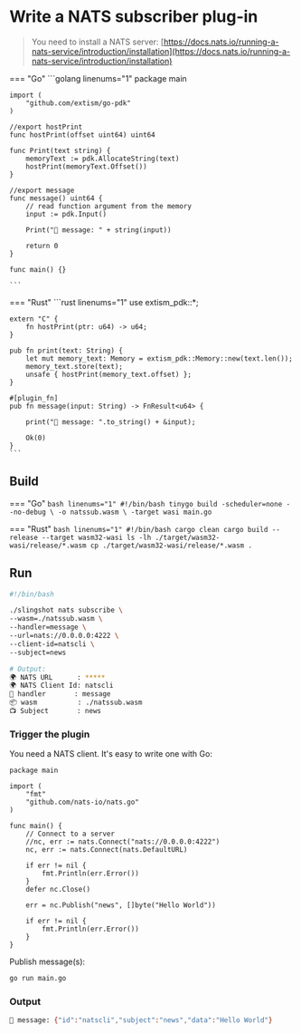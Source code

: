 # Write a NATS subscriber plug-in

> You need to install a NATS server: [https://docs.nats.io/running-a-nats-service/introduction/installation](https://docs.nats.io/running-a-nats-service/introduction/installation)

=== "Go"
    ```golang linenums="1"
    package main

    import (
        "github.com/extism/go-pdk"
    )

    //export hostPrint
    func hostPrint(offset uint64) uint64

    func Print(text string) {
        memoryText := pdk.AllocateString(text)
        hostPrint(memoryText.Offset())
    }

    //export message
    func message() uint64 {
        // read function argument from the memory
        input := pdk.Input()

        Print("👋 message: " + string(input))
        
        return 0
    }

    func main() {}

    ```

=== "Rust"
    ```rust linenums="1"
    use extism_pdk::*;

    extern "C" {
        fn hostPrint(ptr: u64) -> u64;
    }

    pub fn print(text: String) {
        let mut memory_text: Memory = extism_pdk::Memory::new(text.len());
        memory_text.store(text);
        unsafe { hostPrint(memory_text.offset) };
    }

    #[plugin_fn]
    pub fn message(input: String) -> FnResult<u64> {

        print("👋 message: ".to_string() + &input);
        
        Ok(0)
    }
    ```

## Build

=== "Go"
    ```bash linenums="1"
    #!/bin/bash
    tinygo build -scheduler=none --no-debug \
        -o natssub.wasm \
        -target wasi main.go
    ```

=== "Rust"
    ```bash linenums="1"
    #!/bin/bash
    cargo clean
    cargo build --release --target wasm32-wasi
    ls -lh ./target/wasm32-wasi/release/*.wasm
    cp ./target/wasm32-wasi/release/*.wasm .
    ```

## Run

```bash linenums="1"
#!/bin/bash

./slingshot nats subscribe \
--wasm=./natssub.wasm \
--handler=message \
--url=nats://0.0.0.0:4222 \
--client-id=natscli \
--subject=news

# Output:
🌍 NATS URL      : *****
🌍 NATS Client Id: natscli
🚀 handler       : message
📦 wasm          : ./natssub.wasm
📺 Subject       : news
```

### Trigger the plugin

You need a NATS client. It's easy to write one with Go:
```golang linenums="1"
package main

import (
	"fmt"
	"github.com/nats-io/nats.go"
)

func main() {
	// Connect to a server
	//nc, err := nats.Connect("nats://0.0.0.0:4222")
	nc, err := nats.Connect(nats.DefaultURL)

	if err != nil {
		fmt.Println(err.Error())
	}
	defer nc.Close()

	err = nc.Publish("news", []byte("Hello World"))

	if err != nil {
		fmt.Println(err.Error())
	}
}

```

Publish message(s):
```bash linenums="1"
go run main.go
```

### Output

```bash linenums="1"
👋 message: {"id":"natscli","subject":"news","data":"Hello World"}
```
